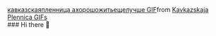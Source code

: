 <div class="tenor-gif-embed" data-postid="10073347" data-share-method="host" data-aspect-ratio="1.77778" data-width="100%"><a href="https://tenor.com/view/kavkazskaja-plennica-nikulin-gif-10073347">кавказскаяпленница ахорошожитьещелучше GIF</a>from <a href="https://tenor.com/search/kavkazskaja+plennica-gifs">Kavkazskaja Plennica GIFs</a></div> <script type="text/javascript" async src="https://tenor.com/embed.js"></script>
### Hi there 👋

<!--
**kvasik3000/kvasik3000** is a ✨ _special_ ✨ repository because its `README.md` (this file) appears on your GitHub profile.

Here are some ideas to get you started:

- 🔭 I’m currently working on ...
- 🌱 I’m currently learning ...
- 👯 I’m looking to collaborate on ...
- 🤔 I’m looking for help with ...
- 💬 Ask me about ...
- 📫 How to reach me: ...
- 😄 Pronouns: ...
- ⚡ Fun fact: ...
-->
